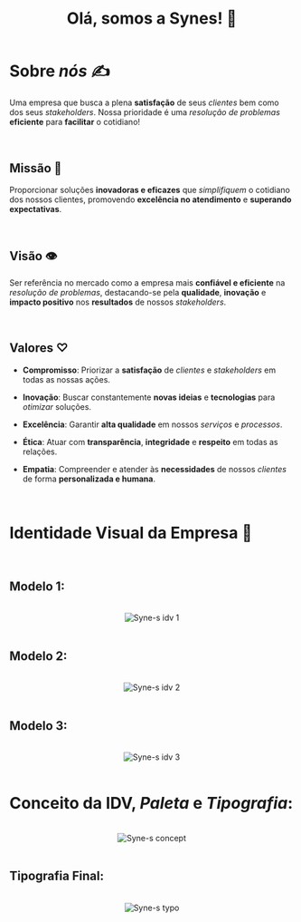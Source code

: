<h1 align="center" style="border: none; margin-bottom: 0; text-decoration:none;">Olá, somos a Synes! 🧮</h1>

<br>

# Sobre *nós* ✍️
Uma empresa que busca a plena **satisfação** de seus *clientes* bem como dos seus *stakeholders*. Nossa prioridade é uma *resolução de problemas* **eficiente** para **facilitar** o cotidiano!

<br>

## Missão 🎯

Proporcionar soluções **inovadoras e eficazes** que *simplifiquem* o cotidiano dos nossos clientes, promovendo **excelência no atendimento** e **superando expectativas**.


<br>

## Visão 👁️

Ser referência no mercado como a empresa mais **confiável e eficiente** na *resolução de problemas*, destacando-se pela **qualidade**, **inovação** e **impacto positivo** nos **resultados** de nossos *stakeholders*.


<br>

## Valores ♡

- **Compromisso**: Priorizar a **satisfação** de *clientes* e *stakeholders* em todas as nossas ações.
  
- **Inovação**: Buscar constantemente **novas ideias** e **tecnologias** para *otimizar* soluções.
  
- **Excelência**: Garantir **alta qualidade** em nossos *serviços* e *processos*.
  
- **Ética**: Atuar com **transparência**, **integridade** e **respeito** em todas as relações.
  
- **Empatia**: Compreender e atender às **necessidades** de nossos *clientes* de forma **personalizada e humana**.

  
<br>

# Identidade Visual da Empresa 🎨

<br>

## Modelo 1:

<br>

<div align="center" >
    <img src="https://github.com/user-attachments/assets/baef7c21-e747-4c0a-bc53-0b58a9b47af0" alt="Syne-s idv 1">   
</div>
<br>
 
## Modelo 2:
<br>
<div align="center" >
    <img src="https://github.com/user-attachments/assets/f93114d3-db93-4ed4-bbfc-1c86a198f9ac" alt="Syne-s idv 2">   
</div>
<br>

## Modelo 3:
<br>

<div align="center" >
    <img src="https://github.com/user-attachments/assets/7696aea1-34bf-4f74-90da-57dd7bf1bf91" alt="Syne-s idv 3">   
</div>
<br>

# Conceito da IDV, *Paleta* e *Tipografia*:

<br>

<div align="center" >
    <img src="https://github.com/user-attachments/assets/d2b9456b-55cc-4eda-8618-3cd2c97291ee" alt="Syne-s concept">   
</div>
<br>

## Tipografia Final:

<br>

<div align="center" >
    <img src="https://github.com/user-attachments/assets/a9caccee-b4cf-47fc-a0d1-06ce227c4740" alt="Syne-s typo">   
</div>

